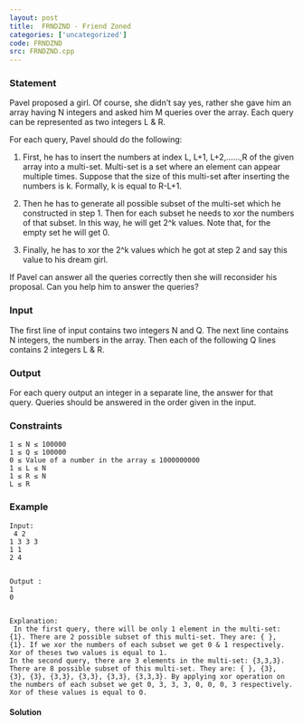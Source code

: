 ```yaml
---
layout: post
title:  FRNDZND - Friend Zoned
categories: ['uncategorized']
code: FRNDZND
src: FRNDZND.cpp
---
```


### **Statement**

Pavel proposed a girl. Of course, she didn’t say yes, rather she gave him an
array having N integers and asked him M queries over the array. Each query can
be represented as two integers L & R.

For each query, Pavel should do the following:

  1. First, he has to insert the numbers at index L, L+1, L+2,……,R of the given array into a multi-set. Multi-set is a set where an element can appear multiple times. Suppose that the size of this multi-set after inserting the numbers is k. Formally, k is equal to R-L+1.

  2. Then he has to generate all possible subset of the multi-set which he constructed in step 1. Then for each subset he needs to xor the numbers of that subset. In this way, he will get 2^k values. Note that, for the empty set he will get 0.

  3. Finally, he has to xor the 2^k values which he got at step 2 and say this value to his dream girl.

If Pavel can answer all the queries correctly then she will reconsider his
proposal. Can you help him to answer the queries?

### Input

The first line of input contains two integers N and Q. The next line contains
N integers, the numbers in the array. Then each of the following Q lines
contains 2 integers L & R.

### Output

For each query output an integer in a separate line, the answer for that
query. Queries should be answered in the order given in the input.

### Constraints

    
    
    1 ≤ N ≤ 100000  
    1 ≤ Q ≤ 100000  
    0 ≤ Value of a number in the array ≤ 1000000000  
    1 ≤ L ≤ N  
    1 ≤ R ≤ N  
    L ≤ R

### Example

    
    
    Input:  
     4 2  
    1 3 3 3  
    1 1  
    2 4
    
    
    Output :  
    1  
    0
    
    
    Explanation:  
     In the first query, there will be only 1 element in the multi-set: {1}. There are 2 possible subset of this multi-set. They are: { }, {1}. If we xor the numbers of each subset we get 0 & 1 respectively. Xor of theses two values is equal to 1.  
    In the second query, there are 3 elements in the multi-set: {3,3,3}. There are 8 possible subset of this multi-set. They are: { }, {3}, {3}, {3}, {3,3}, {3,3}, {3,3}, {3,3,3}. By applying xor operation on the numbers of each subset we get 0, 3, 3, 3, 0, 0, 0, 3 respectively. Xor of these values is equal to 0.



#### **Solution**




